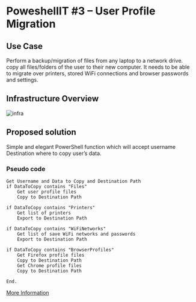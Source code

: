# PoweshellIT #3 – User Profile Migration
## Use Case
Perform a backup/migration of files from any laptop to a network drive. copy all files/folders of the user to their new computer. It needs to be able to migrate over  printers, stored WiFi connections and browser passwords and settings. 

## Infrastructure Overview
![infra](https://www.andysvints.com/wp-content/uploads/2020/03/PowerShellIT3.png)

## Proposed solution
Simple and elegant PowerShell function which will accept username Destination where to copy user’s data.

### Pseudo code
```
Get Username and Data to Copy and Destination Path
if DataToCopy contains "Files"
    Get user profile files
    Copy to Destination Path

if DataToCopy contains "Printers"
    Get list of printers
    Export to Destination Path

if DataToCopy contains "WiFiNetworks"
    Get list of save WiFi networks and passwords
    Export to Destination Path

if DataToCopy contains "BrowserProfiles"
    Get Firefox profile files
    Copy to Destination Path
    Get Chrome profile files
    Copy to Destination Path

End.
```
[More Information](https://www.andysvints.com/powershellit-3-user-profile-migration/)

